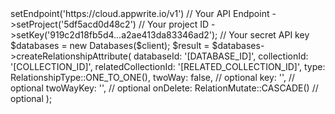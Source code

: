 <?php

use Appwrite\Client;
use Appwrite\Services\Databases;
use Appwrite\Enums\RelationshipType;

$client = (new Client())
    ->setEndpoint('https://cloud.appwrite.io/v1') // Your API Endpoint
    ->setProject('5df5acd0d48c2') // Your project ID
    ->setKey('919c2d18fb5d4...a2ae413da83346ad2'); // Your secret API key

$databases = new Databases($client);

$result = $databases->createRelationshipAttribute(
    databaseId: '[DATABASE_ID]',
    collectionId: '[COLLECTION_ID]',
    relatedCollectionId: '[RELATED_COLLECTION_ID]',
    type: RelationshipType::ONE_TO_ONE(),
    twoWay: false, // optional
    key: '', // optional
    twoWayKey: '', // optional
    onDelete: RelationMutate::CASCADE() // optional
);